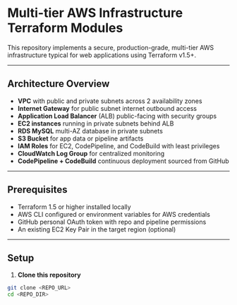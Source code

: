 # Multi-tier AWS Infrastructure Terraform Modules

This repository implements a secure, production-grade, multi-tier AWS infrastructure typical for web applications using Terraform v1.5+.

---

## Architecture Overview

- **VPC** with public and private subnets across 2 availability zones
- **Internet Gateway** for public subnet internet outbound access
- **Application Load Balancer** (ALB) public-facing with security groups
- **EC2 instances** running in private subnets behind ALB
- **RDS MySQL** multi-AZ database in private subnets
- **S3 Bucket** for app data or pipeline artifacts
- **IAM Roles** for EC2, CodePipeline, and CodeBuild with least privileges
- **CloudWatch Log Group** for centralized monitoring
- **CodePipeline + CodeBuild** continuous deployment sourced from GitHub

---

## Prerequisites

- Terraform 1.5 or higher installed locally
- AWS CLI configured or environment variables for AWS credentials
- GitHub personal OAuth token with repo and pipeline permissions
- An existing EC2 Key Pair in the target region (optional)

---

## Setup

1. **Clone this repository**

```bash
git clone <REPO_URL>
cd <REPO_DIR>